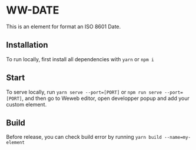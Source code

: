 # WW-DATE

This is an element for format an ISO 8601 Date.

## Installation

To run locally, first install all dependencies with `yarn` or `npm i`

## Start

To serve locally, run `yarn serve --port=[PORT]` or `npm run serve --port=[PORT]`, and then go to Weweb editor, open developper popup and add your custom element.

## Build

Before release, you can check build error by running `yarn build --name=my-element`
